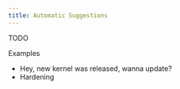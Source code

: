```yaml
---
title: Automatic Suggestions
---
```


TODO

Examples

- Hey, new kernel was released, wanna update?
- Hardening
